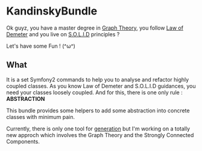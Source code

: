 # KandinskyBundle

Ok guyz, you have a master degree in [Graph Theory][4], you follow [Law of Demeter][2]
and you live on [S.O.L.I.D][3] principles ?

Let's have some Fun ! (^ω^)

## What
It is a set Symfony2 commands to help you to analyse and refactor highly coupled classes.
As you know Law of Demeter and S.O.L.I.D guidances, you need your classes loosely
coupled. And for this, there is one only rule : **ABSTRACTION**

This bundle provides some helpers to add some abstraction into concrete classes
with minimum pain.

Currently, there is only one tool for [generation][1] but I'm working on a totally
new approch which involves the Graph Theory and the Strongly Connected Components.

[1]: ./Resources/doc/abstraction.md
[2]: http://en.wikipedia.org/wiki/Law_of_Demeter
[3]: http://en.wikipedia.org/wiki/SOLID_(object-oriented_design)
[4]: http://en.wikipedia.org/wiki/Strongly_connected_component